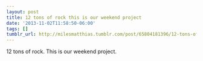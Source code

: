 ```yaml
---
layout: post
title: 12 tons of rock this is our weekend project
date: '2013-11-02T11:58:50-06:00'
tags: []
tumblr_url: http://milesmatthias.tumblr.com/post/65804181396/12-tons-of-rock-this-is-our-weekend-project
---
```

12 tons of rock. This is our weekend project.
